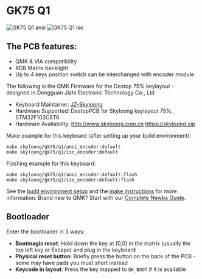 # GK75 Q1

![GK75 Q1 ansi](https://i.imgur.com/G9PrQtth.png)
![GK75 Q1 iso](https://i.imgur.com/1xSUCaXh.jpg)

## The PCB features:
* QMK & VIA compatibility
* RGB Matrix backlight
* Up to 4 keys position switch can be interchanged with encoder module.


The following is the QMK Firmware for the Destop 75% keylayout -  designed in Dongguan Jizhi Electronic Technology Co., Ltd

* Keyboard Maintainer: [JZ-Skyloong](https://github.com/JZ-skyloong)
* Hardware Supported: DestopPCB for Skyloong keylayout 75%, STM32F103C8T6
* Hardware Availability: http://www.skyloong.com.cn  https://skyloong.vip

Make example for this keyboard (after setting up your build environment):

    make skyloong/gk75/q1/ansi_encoder:default
    make skyloong/gk75/q1/iso_encoder:default

Flashing example for this keyboard:

    make skyloong/gk75/q1/ansi_encoder:default:flash
    make skyloong/gk75/q1/iso_encoder:default:flash

See the [build environment setup](https://docs.qmk.fm/#/getting_started_build_tools) and the [make instructions](https://docs.qmk.fm/#/getting_started_make_guide) for more information. Brand new to QMK? Start with our [Complete Newbs Guide](https://docs.qmk.fm/#/newbs).

## Bootloader

Enter the bootloader in 3 ways:

* **Bootmagic reset**: Hold down the key at (0,0) in the matrix (usually the top left key or Escape) and plug in the keyboard
* **Physical reset button**: Briefly press the button on the back of the PCB - some may have pads you must short instead
* **Keycode in layout**: Press the key mapped to `QK_BOOT` if it is available
